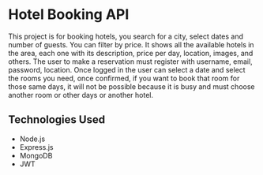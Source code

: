 # Hotel Booking API 
This project is for booking hotels, you search for a city, select dates and number of guests. 
You can filter by price. It shows all the available hotels in the area, each one with its description, 
price per day, location, images, and others. The user to make a reservation must register with username, 
email, password, location. Once logged in the user can select a date and select the rooms you need, 
once confirmed, if you want to book that room for those same days, it will not be possible because it is busy and must choose another room or other days or another hotel.

## Technologies Used
- Node.js
- Express.js
- MongoDB
- JWT


 
